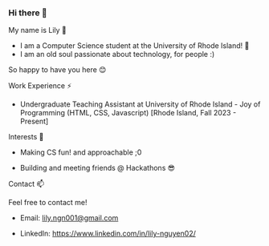 ### Hi there 👋

My name is Lily 🌱

* I am a Computer Science student at the University of Rhode Island! 🌊
* I am an old soul passionate about technology, for people :)

So happy to have you here 😊

Work Experience ⚡

* Undergraduate Teaching Assistant at University of Rhode Island - Joy of Programming (HTML, CSS, Javascript) [Rhode Island, Fall 2023 - Present]

Interests 💬

* Making CS fun! and approachable ;0

* Building and meeting friends @ Hackathons 😎

Contact 📫

Feel free to contact me!

* Email: lily.ngn001@gmail.com

* LinkedIn: https://www.linkedin.com/in/lily-nguyen02/
<!--
**lily-n20/lily-n20** is a ✨ _special_ ✨ repository because its `README.md` (this file) appears on your GitHub profile.

Here are some ideas to get you started:

- 🔭 I’m currently working on ...
- 🌱 I’m currently learning ...
- 👯 I’m looking to collaborate on ...
- 🤔 I’m looking for help with ...
- 💬 Ask me about ...
- 📫 How to reach me: ...
- 😄 Pronouns: ...
- ⚡ Fun fact: ...
-->

